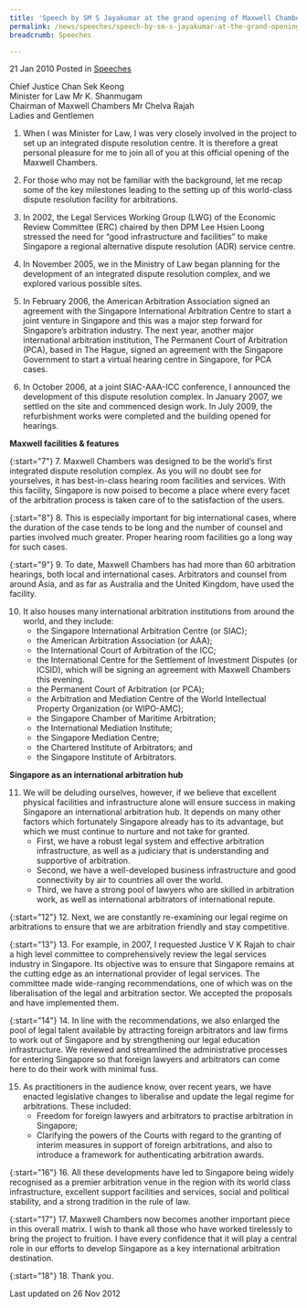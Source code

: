 ```yaml
---
title: 'Speech by SM S Jayakumar at the grand opening of Maxwell Chambers'
permalink: /news/speeches/speech-by-sm-s-jayakumar-at-the-grand-opening-of-maxwell-chambers/
breadcrumb: Speeches

---
```



21 Jan 2010 Posted in [Speeches](/news/speeches)

Chief Justice Chan Sek Keong  
Minister for Law Mr K. Shanmugam  
Chairman of Maxwell Chambers Mr Chelva Rajah  
Ladies and Gentlemen  


1. When I was Minister for Law, I was very closely involved in the project to set up an integrated dispute resolution centre. It is therefore a great personal pleasure for me to join all of you at this official opening of the Maxwell Chambers. 

2. For those who may not be familiar with the background, let me recap some of the key milestones leading to the setting up of this world-class dispute resolution facility for arbitrations.

3. In 2002, the Legal Services Working Group (LWG) of the Economic Review Committee (ERC) chaired by then DPM Lee Hsien Loong stressed the need for “good infrastructure and facilities” to make Singapore a regional alternative dispute resolution (ADR) service centre.

4. In November 2005, we in the Ministry of Law began planning for the development of an integrated dispute resolution complex, and we explored various possible sites.

5. In February 2006, the American Arbitration Association signed an agreement with the Singapore International Arbitration Centre to start a joint venture in Singapore and this was a major step forward for Singapore’s arbitration industry. The next year, another major international arbitration institution, The Permanent Court of Arbitration (PCA), based in The Hague, signed an agreement with the Singapore Government to start a virtual hearing centre in Singapore, for PCA cases.

6. In October 2006, at a joint SIAC-AAA-ICC conference, I announced the development of this dispute resolution complex. In January 2007, we settled on the site and commenced design work. In July 2009, the refurbishment works were completed and the building opened for hearings.


**Maxwell facilities & features**

{:start="7"}
7. Maxwell Chambers was designed to be the world’s first integrated dispute resolution complex. As you will no doubt see for yourselves, it has best-in-class hearing room facilities and services. With this facility, Singapore is now poised to become a place where every facet of the arbitration process is taken care of to the satisfaction of the users.

{:start="8"}
8. This is especially important for big international cases, where the duration of the case tends to be long and the number of counsel and parties involved much greater. Proper hearing room facilities go a long way for such cases.

{:start="9"}
9. To date, Maxwell Chambers has had more than 60 arbitration hearings, both local and international cases. Arbitrators and counsel from around Asia, and as far as Australia and the United Kingdom, have used the facility.

<ol start="10">
<li>  It also houses many international arbitration institutions from around the world, and they include:

<ul>
<li>the Singapore International Arbitration Centre (or SIAC); </li> 
<li>the American Arbitration Association (or AAA); </li>
<li>the International Court of Arbitration of the ICC; </li>
<li>the International Centre for the Settlement of Investment Disputes (or ICSID), which will be signing an agreement with Maxwell Chambers this evening. </li>
<li>the Permanent Court of Arbitration (or PCA); </li>
<li>the Arbitration and Mediation Centre of the World Intellectual Property Organization (or WIPO-AMC); </li>
<li>the Singapore Chamber of Maritime Arbitration; </li>
<li>the International Mediation Institute; </li>
<li>the Singapore Mediation Centre; </li>
<li>the Chartered Institute of Arbitrators; and </li>
<li>the Singapore Institute of Arbitrators. </li>
</ul>
</li>
</ol>


**Singapore as an international arbitration hub**

<ol start="11">
<li>We will be deluding ourselves, however, if we believe that excellent physical facilities and infrastructure alone will ensure success in making Singapore an international arbitration hub. It depends on many other factors which fortunately Singapore already has to its advantage, but which we must continue to nurture and not take for granted.

<ul>
<li>First, we have a robust legal system and effective arbitration infrastructure, as well as a judiciary that is understanding and supportive of arbitration. </li>
<li>Second, we have a well-developed business infrastructure and good connectivity by air to countries all over the world. </li>
<li>Third, we have a strong pool of lawyers who are skilled in arbitration work, as well as international arbitrators of international repute. </li>
</ul>

</li>
</ol>

{:start="12"}
12. Next, we are constantly re-examining our legal regime on arbitrations to ensure that we are arbitration friendly and stay competitive.

{:start="13"}
13. For example, in 2007, I requested Justice V K Rajah to chair a high level committee to comprehensively review the legal services industry in Singapore. Its objective was to ensure that Singapore remains at the cutting edge as an international provider of legal services. The committee made wide-ranging recommendations, one of which was on the liberalisation of the legal and arbitration sector. We accepted the proposals and have implemented them.

{:start="14"}
14. In line with the recommendations, we also enlarged the pool of legal talent available by attracting foreign arbitrators and law firms to work out of Singapore and by strengthening our legal education infrastructure. We reviewed and streamlined the administrative processes for entering Singapore so that foreign lawyers and arbitrators can come here to do their work with minimal fuss.

<ol start="15">
<li>  As practitioners in the audience know, over recent years, we have enacted legislative changes to liberalise and update the legal regime for arbitrations. These included:
<ul>
<li>Freedom for foreign lawyers and arbitrators to practise arbitration in Singapore; </li>
<li>Clarifying the powers of the Courts with regard to the granting of interim measures in support of foreign arbitrations, and also to introduce a framework for authenticating arbitration awards. </li>
</ul>
</li>
</ol>

{:start="16"}
16. All these developments have led to Singapore being widely recognised as a premier arbitration venue in the region with its world class infrastructure, excellent support facilities and services, social and political stability, and a strong tradition in the rule of law.

{:start="17"}
17. Maxwell Chambers now becomes another important piece in this overall matrix.  I wish to thank all those who have worked tirelessly to bring the project to fruition.  I have every confidence that it will play a central role in our efforts to develop Singapore as a key international arbitration destination. 

{:start="18"}
18. Thank you.

<p class="right-side-updated">Last updated on 26 Nov 2012</p>
